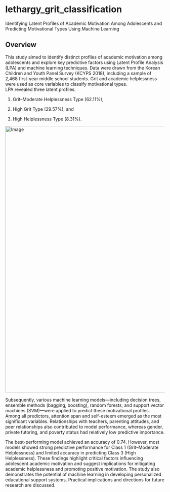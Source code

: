 # lethargy_grit_classification
Identifying Latent Profiles of Academic Motivation Among Adolescents and Predicting Motivational Types Using Machine Learning
## Overview
This study aimed to identify distinct profiles of academic motivation among adolescents and explore key predictive factors using Latent Profile Analysis (LPA) and machine learning techniques. Data were drawn from the Korean Children and Youth Panel Survey (KCYPS 2018), including a sample of 2,468 first-year middle school students. Grit and academic helplessness were used as core variables to classify motivational types. <br>
LPA revealed three latent profiles:<br>

1. Grit–Moderate Helplessness Type (62.11%), <br>

2. High Grit Type (29.57%), and <br>

3. High Helplessness Type (8.31%). <br>
<img width="840" height="840" alt="Image" src="https://github.com/user-attachments/assets/7263c71c-36e2-4ecc-8dd6-277c687c957e" />

Subsequently, various machine learning models—including decision trees, ensemble methods (bagging, boosting), random forests, and support vector machines (SVM)—were applied to predict these motivational profiles. Among all predictors, attention span and self-esteem emerged as the most significant variables. Relationships with teachers, parenting attitudes, and peer relationships also contributed to model performance, whereas gender, private tutoring, and poverty status had relatively low predictive importance.

The best-performing model achieved an accuracy of 0.74. However, most models showed strong predictive performance for Class 1 (Grit–Moderate Helplessness) and limited accuracy in predicting Class 3 (High Helplessness). These findings highlight critical factors influencing adolescent academic motivation and suggest implications for mitigating academic helplessness and promoting positive motivation. The study also demonstrates the potential of machine learning in developing personalized educational support systems. Practical implications and directions for future research are discussed.
